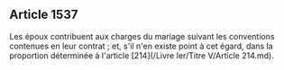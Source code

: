 Article 1537
----
Les époux contribuent aux charges du mariage suivant les conventions contenues
en leur contrat ; et, s'il n'en existe point à cet égard, dans la proportion
déterminée à l'article [214](/Livre Ier/Titre V/Article 214.md).
